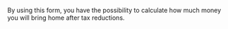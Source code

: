 By using this form, you have the possibility to calculate how much money you will bring home after tax reductions.
